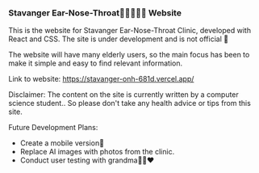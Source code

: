 ### Stavanger Ear-Nose-Throat🦻🏼👃🏼🦒 Website
This is the website for Stavanger Ear-Nose-Throat Clinic, developed with React and CSS. The site is under development and is not official 🤝

The website will have many elderly users, so the main focus has been to make it simple and easy to find relevant information.

Link to website: https://stavanger-onh-681d.vercel.app/

Disclaimer: The content on the site is currently written by a computer science student.. So please don't take any health advice or tips from this site.

Future Development Plans:
* Create a mobile version📱
* Replace AI images with photos from the clinic.
* Conduct user testing with grandma👵🏼❤️